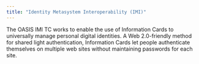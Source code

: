 ```yaml
---
title: "Identity Metasystem Interoperability (IMI)"
---
```


The OASIS IMI TC works to enable the use of Information Cards to universally manage personal digital identities. A Web 2.0-friendly method for shared light authentication, Information Cards let people authenticate themselves on multiple web sites without maintaining passwords for each site.

